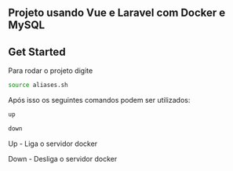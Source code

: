 ## Projeto usando Vue e Laravel com Docker e MySQL

## Get Started

Para rodar o projeto digite

```sh
source aliases.sh
```
Após isso os seguintes comandos podem ser utilizados:

```sh
up

down
```

Up - Liga o servidor docker

Down - Desliga o servidor docker